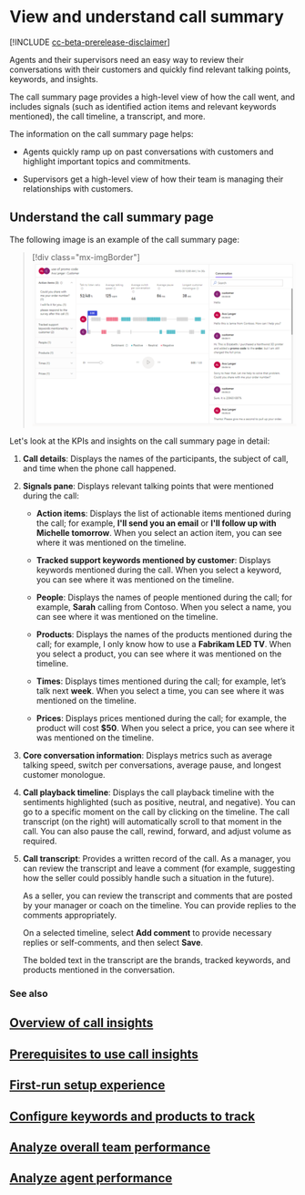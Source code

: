 # View and understand call summary  

[!INCLUDE [cc-beta-prerelease-disclaimer](../includes/cc-beta-prerelease-disclaimer.md)]

Agents and their supervisors need an easy way to review their conversations with their customers and quickly find relevant talking points, keywords, and insights.

The call summary page provides a high-level view of how the call went, and includes signals (such as identified action items and relevant keywords mentioned), the call timeline, a transcript, and more.

The information on the call summary page helps:

- Agents quickly ramp up on past conversations with customers and highlight important topics and commitments.

- Supervisors get a high-level view of how their team is managing their relationships with customers.

## Understand the call summary page

The following image is an example of the call summary page:

> [!div class="mx-imgBorder"]
> ![Call summary page](media/ci-app-call-summary-page.png "Call summary page")

Let's look at the KPIs and insights on the call summary page in detail:

1.	**Call details**: Displays the names of the participants, the subject of call, and time when the phone call happened.

2.	**Signals pane**: Displays relevant talking points that were mentioned during the call:

    -	**Action items**: Displays the list of actionable items mentioned during the call; for example, **I'll send you an email** or **I'll follow up with Michelle tomorrow**. When you select an action item, you can see where it was mentioned on the timeline.

    -	**Tracked support keywords mentioned by customer**: Displays keywords mentioned during the call. When you select a keyword, you can see where it was mentioned on the timeline.

    -	**People**: Displays the names of people mentioned during the call; for example, **Sarah** calling from Contoso. When you select a name, you can see where it was mentioned on the timeline.

    -	**Products**: Displays the names of the products mentioned during the call; for example, I only know how to use a **Fabrikam LED TV**. When you select a product, you can see where it was mentioned on the timeline.

    -	**Times**: Displays times mentioned during the call; for example, let’s talk next **week**. When you select a time, you can see where it was mentioned on the timeline.

    -	**Prices**: Displays prices mentioned during the call; for example, the product will cost **$50**. When you select a price, you can see where it was mentioned on the timeline.

3.	**Core conversation information**: Displays metrics such as average talking speed, switch per conversations, average pause, and longest customer monologue.

4.	**Call playback timeline**: Displays the call playback timeline with the sentiments highlighted (such as positive, neutral, and negative). You can go to a specific moment on the call by clicking on the timeline. The call transcript (on the right) will automatically scroll to that moment in the call. You can also pause the call, rewind, forward, and adjust volume as required. 

5.	**Call transcript**: Provides a written record of the call. As a manager, you can review the transcript and leave a comment (for example, suggesting how the seller could possibly handle such a situation in the future). 

    As a seller, you can review the transcript and comments that are posted by your manager or coach on the timeline. You can provide replies to the comments appropriately.

    On a selected timeline, select **Add comment** to provide necessary replies or self-comments, and then select **Save**. 

    The bolded text in the transcript are the brands, tracked keywords, and products mentioned in the conversation. 


### See also

## [Overview of call insights](ci-overview.md)

## [Prerequisites to use call insights](ci-admin-prereqs.md)

## [First-run setup experience](ci-admin-fre-setup.md)

## [Configure keywords and products to track](ci-admin-config-keywords-products.md)

## [Analyze overall team performance](ci-team-overview.md)

## [Analyze agent performance](ci-agent-overview.md)
